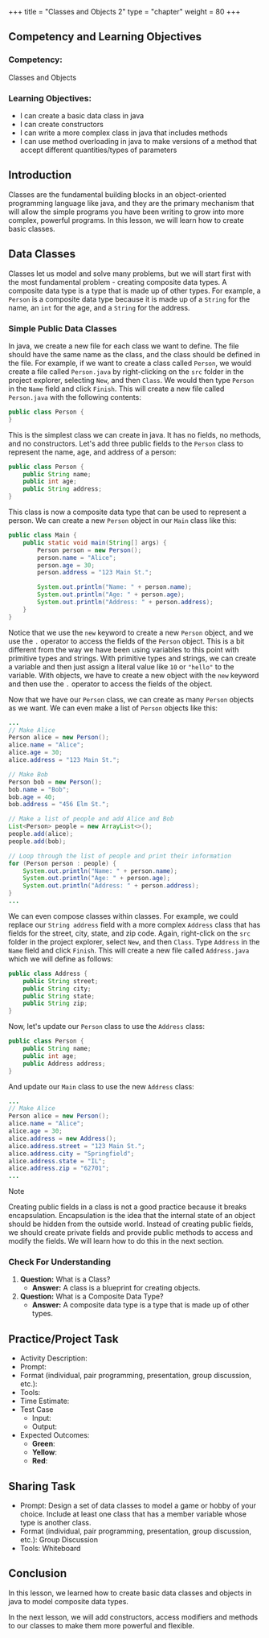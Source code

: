 +++
title = "Classes and Objects 2"
type = "chapter"
weight = 80
+++

## Competency and Learning Objectives

### Competency:

Classes and Objects

### Learning Objectives:

- I can create a basic data class in java
- I can create constructors
- I can write a more complex class in java that includes methods
- I can use method overloading in java to make versions of a method that accept different quantities/types of parameters

## Introduction

Classes are the fundamental building blocks in an object-oriented programming language like java, and they are the
primary mechanism that will allow the simple programs you have been writing to grow into more complex, powerful
programs. In this lesson, we will learn how to create basic classes.

## Data Classes

Classes let us model and solve many problems, but we will start first with the most fundamental problem - creating
composite data types. A composite data type is a type that is made up of other types. For example, a `Person` is a
composite data type because it is made up of a `String` for the name, an `int` for the age, and a `String` for the
address.

### Simple Public Data Classes

In java, we create a new file for each class we want to define. The file should have the same name as the class, and
the class should be defined in the file. For example, if we want to create a class called `Person`, we would create
a file called `Person.java` by right-clicking on the `src` folder in the project explorer, selecting `New`, and then
`Class`. We would then type `Person` in the `Name` field and click `Finish`.  This will create a new file called
`Person.java` with the following contents:

```java
public class Person {
}
```

This is the simplest class we can create in java. It has no fields, no methods, and no constructors. Let's add three
public fields to the `Person` class to represent the name, age, and address of a person:

```java
public class Person {
    public String name;
    public int age;
    public String address;
}
```

This class is now a composite data type that can be used to represent a person. We can create a new `Person` object
in our `Main` class like this:

```java
public class Main {
    public static void main(String[] args) {
        Person person = new Person();
        person.name = "Alice";
        person.age = 30;
        person.address = "123 Main St.";

        System.out.println("Name: " + person.name);
        System.out.println("Age: " + person.age);
        System.out.println("Address: " + person.address);
    }
}
```

Notice that we use the `new` keyword to create a new `Person` object, and we use the `.` operator to access the
fields of the `Person` object.  This is a bit different from the way we have been using variables to this point with
primitive types and strings.  With primitive types and strings, we can create a variable and then just assign a
literal value like `10` or `"hello"` to the variable.  With objects, we have to create a new object with the `new`
keyword and then use the `.` operator to access the fields of the object.

Now that we have our `Person` class, we can create as many `Person` objects as we want.  We can even make a list of
`Person` objects like this:

```java
...
// Make Alice
Person alice = new Person();
alice.name = "Alice";
alice.age = 30;
alice.address = "123 Main St.";

// Make Bob
Person bob = new Person();
bob.name = "Bob";
bob.age = 40;
bob.address = "456 Elm St.";

// Make a list of people and add Alice and Bob
List<Person> people = new ArrayList<>();
people.add(alice);
people.add(bob);

// Loop through the list of people and print their information
for (Person person : people) {
    System.out.println("Name: " + person.name);
    System.out.println("Age: " + person.age);
    System.out.println("Address: " + person.address);
}
...
```

We can even compose classes within classes. For example, we could replace our `String address` field with a 
more complex `Address` class that has fields for the street, city, state, and zip code.  Again, right-click on the
`src` folder in the project explorer, select `New`, and then `Class`. Type `Address` in the `Name` field and click
`Finish`.  This will create a new file called `Address.java` which we will define as follows: 

```java
public class Address {
    public String street;
    public String city;
    public String state;
    public String zip;
}
```

Now, let's update our `Person` class to use the `Address` class:

```java
public class Person {
    public String name;
    public int age;
    public Address address;
}
```

And update our `Main` class to use the new `Address` class:

```java
...
// Make Alice
Person alice = new Person();
alice.name = "Alice";
alice.age = 30;
alice.address = new Address();
alice.address.street = "123 Main St.";
alice.address.city = "Springfield";
alice.address.state = "IL";
alice.address.zip = "62701";
...
```

> [!NOTE]
> Creating public fields in a class is not a good practice because it breaks encapsulation.  Encapsulation is the
> idea that the internal state of an object should be hidden from the outside world.  Instead of creating public
> fields, we should create private fields and provide public methods to access and modify the fields.  We will
> learn how to do this in the next section.

### Check For Understanding

1. **Question:** What is a Class?
    - **Answer:** A class is a blueprint for creating objects.
2. **Question:** What is a Composite Data Type?
    - **Answer:** A composite data type is a type that is made up of other types.

## Practice/Project Task

- Activity Description:
- Prompt:
- Format (individual, pair programming, presentation, group discussion, etc.):
- Tools:
- Time Estimate:
- Test Case
    - Input: 
    - Output:
- Expected Outcomes: 
    - **Green**:
    - **Yellow**:
    - **Red**:

## Sharing Task

- Prompt: Design a set of data classes to model a game or hobby of your choice.  Include at least one class that
  has a member variable whose type is another class.
- Format (individual, pair programming, presentation, group discussion, etc.):  Group Discussion
- Tools:  Whiteboard

## Conclusion

In this lesson, we learned how to create basic data classes and objects in java to model composite data types.

In the next lesson, we will add constructors, access modifiers and methods to our classes to make them more powerful
and flexible.

